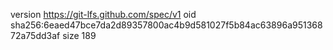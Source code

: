 version https://git-lfs.github.com/spec/v1
oid sha256:6eaed47bce7da2d89357800ac4b9d581027f5b84ac63896a95136872a75dd3af
size 189
